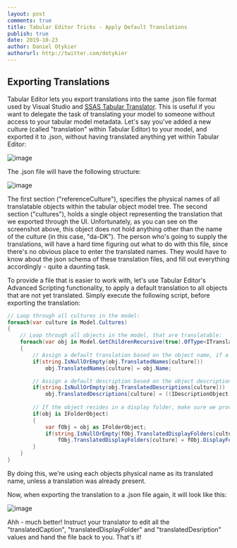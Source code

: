 ```yaml
---
layout: post
comments: true
title: Tabular Editor Tricks - Apply Default Translations
publish: true
date: 2019-10-23
author: Daniel Otykier
authorurl: http://twitter.com/dotykier
---
```


## Exporting Translations

Tabular Editor lets you export translations into the same .json file format used by Visual Studio and [SSAS Tabular Translator](https://www.sqlbi.com/tools/ssas-tabular-translator/). This is useful if you want to delegate the task of translating your model to someone without access to your tabular model metadata. Let's say you've added a new culture (called "translation" within Tabular Editor) to your model, and exported it to .json, without having translated anything yet within Tabular Editor:

![image](https://user-images.githubusercontent.com/8976200/67419241-a6ad0080-f5cc-11e9-8ef3-a2a7c9d6cbfd.png)

The .json file will have the following structure:

![image](https://user-images.githubusercontent.com/8976200/67419742-8e89b100-f5cd-11e9-91d2-db3245c37963.png)

The first section ("referenceCulture"), specifies the physical names of all translatable objects within the tabular object model tree. The second section ("cultures"), holds a single object representing the translation that we exported through the UI. Unfortunately, as you can see on the screenshot above, this object does not hold anything other than the name of the culture (in this case, "da-DK"). The person who's going to supply the translations, will have a hard time figuring out what to do with this file, since there's no obvious place to enter the translated names. They would have to know about the json schema of these translation files, and fill out everything accordingly - quite a daunting task.

To provide a file that is easier to work with, let's use Tabular Editor's Advanced Scripting functionality, to apply a default translation to all objects that are not yet translated. Simply execute the following script, before exporting the translation:

```c#
// Loop through all cultures in the model:
foreach(var culture in Model.Cultures)
{
    // Loop through all objects in the model, that are translatable:
    foreach(var obj in Model.GetChildrenRecursive(true).OfType<ITranslatableObject>())
    {
        // Assign a default translation based on the object name, if a translation has not already been assigned:
        if(string.IsNullOrEmpty(obj.TranslatedNames[culture]))
            obj.TranslatedNames[culture] = obj.Name;

        // Assign a default description based on the object description, if a translation has not already been assigned:
        if(string.IsNullOrEmpty(obj.TranslatedDescriptions[culture]))
            obj.TranslatedDescriptions[culture] = ((IDescriptionObject)obj).Description;
        
        // If the object resides in a display folder, make sure we provide a default translation for the folder as well:
        if(obj is IFolderObject)
        {
            var fObj = obj as IFolderObject;
            if(string.IsNullOrEmpty(fObj.TranslatedDisplayFolders[culture]))
                fObj.TranslatedDisplayFolders[culture] = fObj.DisplayFolder;
        }
    }
}
```

By doing this, we're using each objects physical name as its translated name, unless a translation was already present.

Now, when exporting the translation to a .json file again, it will look like this:

![image](https://user-images.githubusercontent.com/8976200/67422517-eecf2180-f5d2-11e9-9af5-a66026f7b82e.png)

Ahh - much better! Instruct your translator to edit all the "translatedCaption", "translatedDisplayFolder" and "translatedDesription" values and hand the file back to you. That's it!
